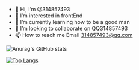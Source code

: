 - 👋 Hi, I’m @314857493
- 👀 I’m interested in frontEnd
- 🌱 I’m currently learning how to be a good man
- 💞️ I’m looking to collaborate on QQ314857493
- 📫 How to reach me Email 314857493@qq.com

<!---
314857493/314857493 is a ✨ special ✨ repository because its `README.md` (this file) appears on your GitHub profile.
You can click the Preview link to take a look at your changes.
--->
![Anurag's GitHub stats](https://github-readme-stats.vercel.app/api?username=314857493&show_icons=true&theme=radical)  

[![Top Langs](https://github-readme-stats.vercel.app/api/top-langs/?username=314857493&layout=compact)](https://github.com/anuraghazra/github-readme-stats)
